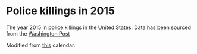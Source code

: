 # Police killings in 2015

The year 2015 in police killings in the United States. Data has been sourced from the [Washington Post](https://github.com/washingtonpost/data-police-shootings/blob/master/fatal-police-shootings-data.csv)

Modified from [this](http://bl.ocks.org/KathyZ/c2d4694c953419e0509b) calendar.